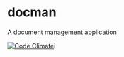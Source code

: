 # docman
A document management application

[![Code Climate](https://codeclimate.com/github/andela-obamidele/docman/badges/gpa.svg)](https://codeclimate.com/github/andela-obamidele/docman)i